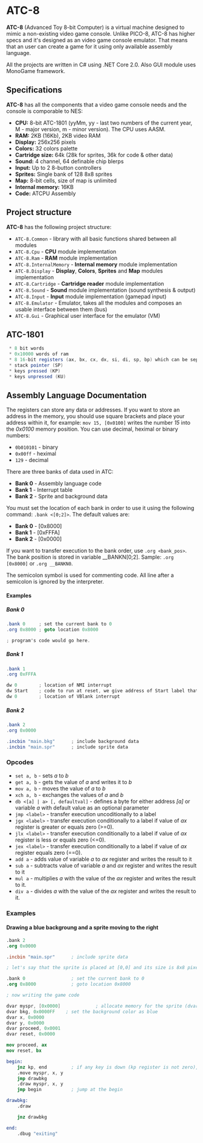 # ATC-8

**ATC-8** (Advanced Toy 8-bit Computer) is a virtual machine designed to mimic a non-existing video game console. Unlike PICO-8, ATC-8 has higher specs and it's designed as an video game console emulator. That means that an user can create a game for it using only available assembly language. 

All the projects are written in C# using .NET Core 2.0. Also GUI module uses MonoGame framework.

## Specifications

**ATC-8** has all the components that a video game console needs and the console is comporable to NES:

- **CPU:** 8-bit ATC-1801 (yyMm, yy - last two numbers of the current year, M - major version, m - minor version). The CPU uses AASM.
- **RAM:** 2KB (16Kb), 2KB video RAM
- **Display:** 256x256 pixels
- **Colors:** 32 colors palette
- **Cartridge size:** 64k (28k for sprites, 36k for code & other data)
- **Sound:** 4 channel, 64 definable chip blerps
- **Input:** Up to 2 8-button controllers
- **Sprites:** Single bank of 128 8x8 sprites
- **Map:** 8-bit cells, size of map is unlimited
- **Internal memory:** 16KB
- **Code:** ATCPU Assembly

## Project structure

**ATC-8** has the following project structure:

- `ATC-8.Common` - library with all basic functions shared between all modules
- `ATC-8.Cpu` - **CPU** module implementation
- `ATC-8.Ram` - **RAM** module implementation
- `ATC-8.InternalMemory` - **Internal memory** module implementation
- `ATC-8.Display` - **Display**, **Colors**, **Sprites** and **Map** modules implementation
- `ATC-8.Cartridge` - **Cartridge reader** module implementation
- `ATC-8.Sound` - **Sound** module implementation (sound synthesis & output)
- `ATC-8.Input` - **Input** module implementation (gamepad input)
- `ATC-8.Emulator` - Emulator, takes all the modules and composes an usable interface between them (bus)
- `ATC-8.Gui` - Graphical user interface for the emulator (VM)

## ATC-1801

```csharp
 * 8 bit words
 * 0x10000 words of ram
 * 8 16-bit registers (ax, bx, cx, dx, si, di, sp, bp) which can be separated to 8-bit versions using aliases (ah-al, bh-bl, etc) (a higher - a lower)
 * stack pointer (SP)
 * keys pressed (KP)
 * keys unpressed (KU)
```

## Assembly Language Documentation

The registers can store any data or addresses. If you want to store an address in the memory, you should use square brackets and place your address within it, for example: ```mov 15, [0x0100]``` writes the number *15* into the *0x0100* memory position. You can use decimal, heximal or binary numbers:
- ```0b010101``` - binary
- ```0x00ff``` - heximal
- ```129``` - decimal 

There are three banks of data used in ATC:
- **Bank 0** - Assembly language code
- **Bank 1** - Interrupt table
- **Bank 2** - Sprite and background data

You must set the location of each bank in order to use it using the following command: ```.bank <[0;2]>```.
The default values are:
- **Bank 0** - [0x8000]
- **Bank 1** - [0xFFFA]
- **Bank 2** - [0x0000]

If you want to transfer execution to the bank order, use ```.org <bank_pos>```. The bank position is stored in variable __BANKN[0;2]. Sample: ```.org [0x8000]``` or ```.org __BANKN0```.

The semicolon symbol is used for commenting code. All line after a semicolon is ignored by the interpreter.

#### Examples

##### Bank 0

```csharp
.bank 0     ; set the current bank to 0
.org 0x8000 ; goto location 0x8000

; program's code would go here.
```

##### Bank 1

```csharp
.bank 1
.org 0xFFFA

dw 0        ; location of NMI interrupt
dw Start    ; code to run at reset, we give address of Start label that
dw 0        ; location of VBlank interrupt
```

##### Bank 2

```csharp
.bank 2
.org 0x0000

.incbin "main.bkg"      ; include background data
.incbin "main.spr"      ; include sprite data
```

### Opcodes

- ```set a, b``` - sets *a* to *b*
- ```get a, b``` - gets the value of *a* and writes it to *b*
- ```mov a, b``` - moves the value of *a* to *b*
- ```xch a, b``` - exchanges the values of *a* and *b*
- ```db <[a] | a> [, defaultval]``` - defines a byte for either address *[a]* or variable *a* with default value as an optional parameter
- ```jmp <label>``` - transfer execution uncoditionally to a label
- ```jgx <label>``` - transfer execution conditionally to a label if value of *ax* register is greater or equals zero (>=0).
- ```jlx <label>``` - transfer execution conditionally to a label if value of *ax* register is less or equals zero (<=0).
- ```jex <label>``` - transfer execution conditionally to a label if value of *ax* register equals zero (==0).
- ```add a``` - adds value of variable *a*  to *ax* register and writes the result to it
- ```sub a``` - subtracts value of variable *a* and *ax* register and writes the result to it
- ```mul a``` - multiplies *a* with the value of the *ax* register and writes the result to it.
- ```div a``` - divides *a* with the value of the *ax* register and writes the result to it.

### Examples

#### Drawing a blue backgroung and a sprite moving to the right

```nasm
.bank 2
.org 0x0000

.incbin "main.spr"      ; include sprite data

; let's say that the sprite is placed at [0,0] and its size is 8x8 pixels

.bank 0                 ; set the current bank to 0
.org 0x8000             ; goto location 0x8000

; now writing the game code

dvar myspr, [0x0000]             ; allocate memory for the sprite (dvar - define variable)
dvar bkg, 0x0000FF    ; set the background color as blue
dvar x, 0x0000
dvar y, 0x0000 
dvar proceed, 0x0001
dvar reset, 0x0000

mov proceed, ax
mov reset, bx

begin:
    jnz kp, end         ; if any key is down (kp register is not zero), end the program 
    .move myspr, x, y
    jmp drawbkg
    .draw myspr, x, y    
    jmp begin           ; jump at the begin

drawbkg:
    .draw 

    jnz drawbkg

end:
    .dbug "exiting"
```
